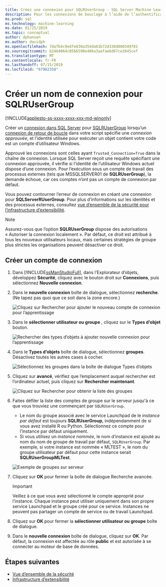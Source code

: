```yaml
---
title: Créez une connexion pour SQLRUserGroup - SQL Server Machine Learning Services
description: Pour les connexions de bouclage à l’aide de l’authentification implicite, créez une connexion dans SQL Server pour SQLRUserGroup, afin qu’un compte de travail permettre se connecter au serveur, pour la conversion d’identité à l’utilisateur appelant.
ms.prod: sql
ms.technology: machine-learning
ms.date: 01/25/2019
ms.topic: conceptual
author: dphansen
ms.author: davidph
ms.openlocfilehash: 7dafb4c9edfe830a354da61b72d330d800349781
ms.sourcegitcommit: b2464064c0566590e486a3aafae6d67ce2645cef
ms.translationtype: MT
ms.contentlocale: fr-FR
ms.lasthandoff: 07/15/2019
ms.locfileid: "67962358"
---
```

# <a name="create-a-login-for-sqlrusergroup"></a>Créer un nom de connexion pour SQLRUserGroup
[!INCLUDE[appliesto-ss-xxxx-xxxx-xxx-md-winonly](../../includes/appliesto-ss-xxxx-xxxx-xxx-md-winonly.md)]

Créer un [connexion dans SQL Server](https://docs.microsoft.com/sql/relational-databases/security/authentication-access/create-a-login) pour [SQLRUserGroup](../concepts/security.md#sqlrusergroup) lorsqu’un [connexion de retour de boucle](../../advanced-analytics/concepts/security.md#implied-authentication) dans votre script spécifie une *connexion approuvée*, et l’identité utilisée pour exécuter un objet contient votre code est un compte d’utilisateur Windows.

Approuvé les connexions sont celles ayant `Trusted_Connection=True` dans la chaîne de connexion. Lorsque SQL Server reçoit une requête spécifiant une connexion approuvée, il vérifie si l’identité de l’utilisateur Windows actuel dispose d’une connexion. Pour l’exécution sous un compte de travail des processus externes (tels que MSSQLSERVER01 de **SQLRUserGroup**), la demande échoue, car ces comptes n’ont pas un compte de connexion par défaut.

Vous pouvez contourner l’erreur de connexion en créant une connexion pour **SQLServerRUserGroup**. Pour plus d’informations sur les identités et des processus externes, consultez [vue d’ensemble de la sécurité pour l’infrastructure d’extensibilité](../concepts/security.md).

> [!Note]
> Assurez-vous que l’option **SQLRUserGroup** dispose des autorisations « Autoriser la connexion localement ». Par défaut, ce droit est attribué à tous les nouveaux utilisateurs locaux, mais certaines stratégies de groupe plus strictes les organisations peuvent désactiver ce droit.

## <a name="create-a-login"></a>Créer un compte de connexion

1. Dans [!INCLUDE[ssManStudioFull](../../includes/ssmanstudiofull-md.md)], dans l’Explorateur d’objets, développez **Sécurité**, cliquez avec le bouton droit sur **Connexions**, puis sélectionnez **Nouvelle connexion**.

2. Dans le **nouvelle connexion** boîte de dialogue, sélectionnez **recherche**. (Ne tapez pas quoi que ce soit dans la zone encore.)
    
     ![Cliquez sur Rechercher pour ajouter le nouveau compte de connexion pour l’apprentissage](media/implied-auth-login1.png "cliquez sur Rechercher pour ajouter nouvelle connexion pour l’apprentissage")

3. Dans le **sélectionner utilisateur ou groupe** , cliquez sur le **Types d’objet** bouton.

     ![Rechercher des types d’objets à ajouter nouvelle connexion pour l’apprentissage](media/implied-auth-login2.png "rechercher des types d’objets à ajouter nouvelle connexion pour l’apprentissage")

4. Dans le **Types d’objets** boîte de dialogue, sélectionnez **groupes**. Désactivez toutes les autres cases à cocher.

     ![Sélectionnez les groupes dans la boîte de dialogue Types d’objets](media/implied-auth-login3.png "sélectionner des groupes dans la boîte de dialogue Types d’objets")

4. Cliquez sur **avancé**, vérifiez que l’emplacement auquel rechercher est l’ordinateur actuel, puis cliquez sur **Rechercher maintenant**.

     ![Cliquez sur Rechercher pour obtenir la liste des groupes](media/implied-auth-login4.png "cliquez sur Rechercher pour obtenir la liste des groupes")

5. Faites défiler la liste des comptes de groupe sur le serveur jusqu'à ce que vous trouviez une commençant par `SQLRUserGroup`.
    
    + Le nom du groupe associé avec le service Launchpad de le _instance par défaut_ est toujours **SQLRUserGroup**, indépendamment de si vous avez installé R ou Python. Sélectionnez ce compte pour l’instance par défaut uniquement.
    + Si vous utilisez un _instance nommée_, le nom d’instance est ajouté au nom du nom de groupe de travail par défaut, `SQLRUserGroup`. Par exemple, si votre instance est nommée « MLTEST », le nom du groupe utilisateur par défaut pour cette instance serait **SQLRUserGroupMLTest**.
 
    ![Exemple de groupes sur serveur](media/implied-auth-login5.png "exemples de groupes sur le serveur")
   
5. Cliquez sur **OK** pour fermer la boîte de dialogue Recherche avancée.

    > [!IMPORTANT]
    > Veillez à ce que vous avez sélectionné le compte approprié pour l’instance. Chaque instance peut utiliser uniquement dans son propre service Launchpad et le groupe créé pour ce service. Instances ne peuvent pas partager un compte de service ou de travail Launchpad.

6. Cliquez sur **OK** pour fermer la **sélectionner utilisateur ou groupe** boîte de dialogue.

7. Dans le **nouvelle connexion** boîte de dialogue, cliquez sur **OK**. Par défaut, la connexion est affectée au rôle **public** et est autorisée à se connecter au moteur de base de données.

## <a name="next-steps"></a>Étapes suivantes

+ [Vue d’ensemble de la sécurité](../concepts/security.md)
+ [Infrastructure d’extensibilité](../concepts/extensibility-framework.md)
